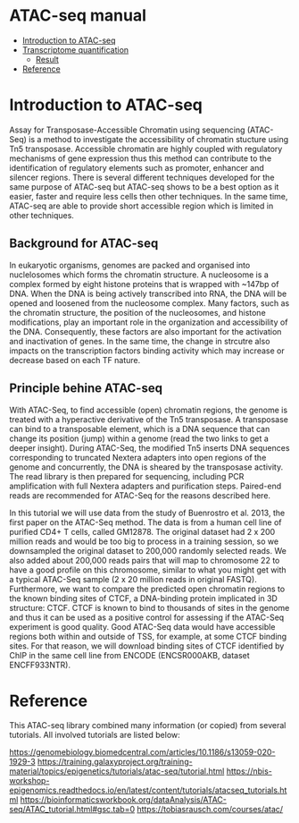 


# ATAC-seq manual

* [Introduction to ATAC-seq](#introduction-to-atac-seq)
* [Transcriptome quantification](#transcriptome-quantification)
    + [Result](#result)
* [Reference](#reference)

# Introduction to ATAC-seq

Assay for Transposase-Accessible Chromatin using sequencing (ATAC-Seq) is a method to investigate the accessibility of chromatin stucture using Tn5 transposase. Accessible chromatin are highly coupled with regulatory mechanisms of gene expression thus this method can contribute to the identification of regulatory elements such as promoter, enhancer and silencer regions. There is several different techniques developed for the same purpose of ATAC-seq but ATAC-seq shows to be a best option as it easier, faster and require less cells then other techniques. In the same time, ATAC-seq are able to provide short accessible region which is limited in other techniques. 

## Background for ATAC-seq

In eukaryotic organisms, genomes are packed and organised into nuclelosomes which forms the chromatin structure. A  nucleosome is a complex formed by eight histone proteins that is wrapped with ~147bp of DNA. When the DNA is being actively transcribed into RNA, the DNA will be opened and loosened from the nucleosome complex. Many factors, such as the chromatin structure, the position of the nucleosomes, and histone modifications, play an important role in the organization and accessibility of the DNA. Consequently, these factors are also important for the activation and inactivation of genes. In the same time, the change in strcutre also impacts on the transcription factors binding activity which may increase or decrease based on each TF nature.

## Principle behine ATAC-seq

With ATAC-Seq, to find accessible (open) chromatin regions, the genome is treated with a hyperactive derivative of the Tn5 transposase. A transposase can bind to a transposable element, which is a DNA sequence that can change its position (jump) within a genome (read the two links to get a deeper insight). During ATAC-Seq, the modified Tn5 inserts DNA sequences corresponding to truncated Nextera adapters into open regions of the genome and concurrently, the DNA is sheared by the transposase activity. The read library is then prepared for sequencing, including PCR amplification with full Nextera adapters and purification steps. Paired-end reads are recommended for ATAC-Seq for the reasons described here.

In this tutorial we will use data from the study of Buenrostro et al. 2013, the first paper on the ATAC-Seq method. The data is from a human cell line of purified CD4+ T cells, called GM12878. The original dataset had 2 x 200 million reads and would be too big to process in a training session, so we downsampled the original dataset to 200,000 randomly selected reads. We also added about 200,000 reads pairs that will map to chromosome 22 to have a good profile on this chromosome, similar to what you might get with a typical ATAC-Seq sample (2 x 20 million reads in original FASTQ). Furthermore, we want to compare the predicted open chromatin regions to the known binding sites of CTCF, a DNA-binding protein implicated in 3D structure: CTCF. CTCF is known to bind to thousands of sites in the genome and thus it can be used as a positive control for assessing if the ATAC-Seq experiment is good quality. Good ATAC-Seq data would have accessible regions both within and outside of TSS, for example, at some CTCF binding sites. For that reason, we will download binding sites of CTCF identified by ChIP in the same cell line from ENCODE (ENCSR000AKB, dataset ENCFF933NTR).



# Reference

This ATAC-seq library combined many information (or copied) from several tutorials. All involved tutorials are listed below:

https://genomebiology.biomedcentral.com/articles/10.1186/s13059-020-1929-3
https://training.galaxyproject.org/training-material/topics/epigenetics/tutorials/atac-seq/tutorial.html
https://nbis-workshop-epigenomics.readthedocs.io/en/latest/content/tutorials/atacseq_tutorials.html
https://bioinformaticsworkbook.org/dataAnalysis/ATAC-seq/ATAC_tutorial.html#gsc.tab=0
https://tobiasrausch.com/courses/atac/

